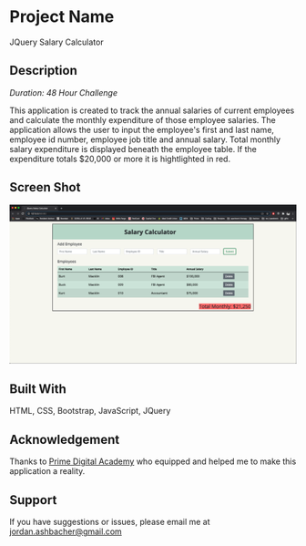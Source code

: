 # Project Name

JQuery Salary Calculator

## Description

_Duration: 48 Hour Challenge_

This application is created to track the annual salaries of current employees and calculate the monthly expenditure of those employee salaries. The application allows the user to input the employee's first and last name, employee id number, employee job title and annual salary. Total monthly salary expenditure is displayed beneath the employee table. If the expenditure totals $20,000 or more it is hightlighted in red.

## Screen Shot
![Salary Calculator Screenshot](/Screenshot.png?raw=true "Salary Caculator Screenshot")

## Built With
HTML, CSS, Bootstrap, JavaScript, JQuery

## Acknowledgement
Thanks to [Prime Digital Academy](www.primeacademy.io) who equipped and helped me to make this application a reality.

## Support
If you have suggestions or issues, please email me at jordan.ashbacher@gmail.com
